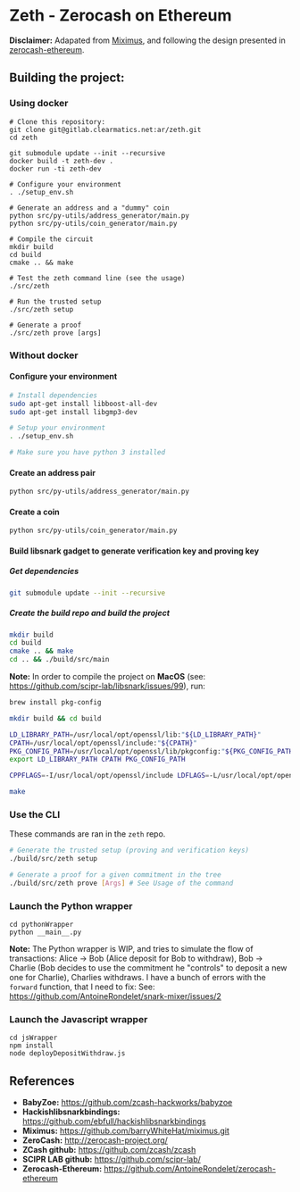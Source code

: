 # Zeth - Zerocash on Ethereum 

**Disclaimer:** Adapated from [Miximus](https://github.com/barryWhiteHat/miximus.git), and following the design
presented in [zerocash-ethereum](https://github.com/AntoineRondelet/zerocash-ethereum).

## Building the project:

### Using docker

```
# Clone this repository:
git clone git@gitlab.clearmatics.net:ar/zeth.git
cd zeth

git submodule update --init --recursive
docker build -t zeth-dev .
docker run -ti zeth-dev

# Configure your environment
. ./setup_env.sh

# Generate an address and a "dummy" coin
python src/py-utils/address_generator/main.py
python src/py-utils/coin_generator/main.py

# Compile the circuit
mkdir build
cd build
cmake .. && make

# Test the zeth command line (see the usage)
./src/zeth

# Run the trusted setup
./src/zeth setup

# Generate a proof
./src/zeth prove [args] 
```

### Without docker

#### Configure your environment

```bash
# Install dependencies
sudo apt-get install libboost-all-dev
sudo apt-get install libgmp3-dev

# Setup your environment
. ./setup_env.sh

# Make sure you have python 3 installed
```

#### Create an address pair

```bash
python src/py-utils/address_generator/main.py
```

#### Create a coin

```bash
python src/py-utils/coin_generator/main.py
```

#### Build libsnark gadget to generate verification key and proving key

##### Get dependencies

```bash
git submodule update --init --recursive
```

##### Create the build repo and build the project

```bash
mkdir build
cd build
cmake .. && make
cd .. && ./build/src/main
```

**Note:**
In order to compile the project on **MacOS** (see: https://github.com/scipr-lab/libsnark/issues/99), run:
```bash
brew install pkg-config

mkdir build && cd build

LD_LIBRARY_PATH=/usr/local/opt/openssl/lib:"${LD_LIBRARY_PATH}"
CPATH=/usr/local/opt/openssl/include:"${CPATH}"
PKG_CONFIG_PATH=/usr/local/opt/openssl/lib/pkgconfig:"${PKG_CONFIG_PATH}"
export LD_LIBRARY_PATH CPATH PKG_CONFIG_PATH

CPPFLAGS=-I/usr/local/opt/openssl/include LDFLAGS=-L/usr/local/opt/openssl/lib PKG_CONFIG_PATH=/usr/local/opt/openssl/lib/pkgconfig cmake -DWITH_PROCPS=OFF -DWITH_SUPERCOP=OFF ..

make
```

### Use the CLI

These commands are ran in the `zeth` repo.

```bash
# Generate the trusted setup (proving and verification keys)
./build/src/zeth setup

# Generate a proof for a given commitment in the tree
./build/src/zeth prove [Args] # See Usage of the command
```

### Launch the Python wrapper

```
cd pythonWrapper
python __main__.py
```

**Note:** The Python wrapper is WIP, and tries to simulate the flow of transactions: Alice -> Bob (Alice deposit for Bob to withdraw), Bob -> Charlie (Bob decides to use the commitment he "controls" to deposit a new one for Charlie), Charlies withdraws.
I have a bunch of errors with the `forward` function, that I need to fix: See: https://github.com/AntoineRondelet/snark-mixer/issues/2

### Launch the Javascript wrapper

```
cd jsWrapper
npm install
node deployDepositWithdraw.js
```

## References

- **BabyZoe:** https://github.com/zcash-hackworks/babyzoe
- **Hackishlibsnarkbindings:** https://github.com/ebfull/hackishlibsnarkbindings
- **Miximus:** https://github.com/barryWhiteHat/miximus.git
- **ZeroCash:** http://zerocash-project.org/
- **ZCash github:** https://github.com/zcash/zcash
- **SCIPR LAB github:** https://github.com/scipr-lab/
- **Zerocash-Ethereum:** https://github.com/AntoineRondelet/zerocash-ethereum

